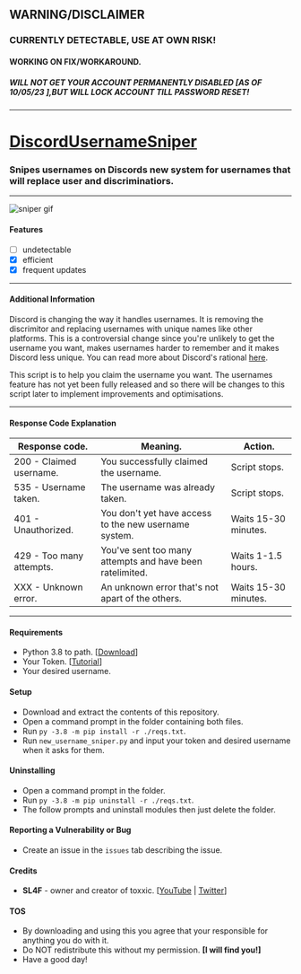 ## WARNING/DISCLAIMER
### CURRENTLY DETECTABLE, USE AT OWN RISK!
#### WORKING ON FIX/WORKAROUND.
##### WILL NOT GET YOUR ACCOUNT PERMANENTLY DISABLED [AS OF 10/05/23 ],BUT WILL LOCK ACCOUNT TILL PASSWORD RESET!
___
# [DiscordUsernameSniper](https://youtu.be/dQw4w9WgXcQ)
### Snipes usernames on Discords new system for usernames that will replace user and discriminatiors.
___
![sniper gif](https://j.gifs.com/Kkwgwa.gif)
#### Features 
- [ ] undetectable
- [x] efficient 
- [x] frequent updates
___
#### Additional Information
Discord is changing the way it handles usernames. It is removing the discrimitor and replacing usernames with unique names like other platforms.
This is a controversial change since you're unlikely to get the username you want, makes usernames harder to remember and it makes Discord less unique.
You can read more about Discord's rational [here](https://dis.gd/usernames).

This script is to help you claim the username you want. The usernames feature has not yet been fully released and so there will be changes to this script later to implement improvements and optimisations.
___
#### Response Code Explanation
| Response code. | Meaning. | Action. | 
| --- | --- | --- | 
| 200 - Claimed username. | You successfully claimed the username. | Script stops. |
| 535 - Username taken. | The username was already taken. | Script stops. |
| 401 - Unauthorized. | You don't yet have access to the new username system. | Waits 15-30 minutes. |
| 429 - Too many attempts. | You've sent too many attempts and have been ratelimited. | Waits 1-1.5 hours. |
| XXX - Unknown error. | An unknown error that's not apart of the others. | Waits 15-30 minutes. |
___
#### Requirements
- Python 3.8 to path. [[Download](https://python.org/downloads)]
- Your Token. [[Tutorial](https://youtu.be/LnBnm_tZlyU)]
- Your desired username.
#### Setup
- Download and extract the contents of this repository.
- Open a command prompt in the folder containing both files.
- Run `py -3.8 -m pip install -r ./reqs.txt`.
- Run `new_username_sniper.py` and input your token and desired username when it asks for them.
#### Uninstalling
- Open a command prompt in the folder.
- Run `py -3.8 -m pip uninstall -r ./reqs.txt`.
- The follow prompts and uninstall modules then just delete the folder.

#### Reporting a Vulnerability or Bug
- Create an issue in the `issues` tab describing the issue.

#### Credits
- **SL4F** - owner and creator of toxxic. [[YouTube](https://youtube.com/sl44f) | [Twitter](https://twitter.com/sl44f)]

#### TOS
- By downloading and using this you agree that your responsible for anything you do with it.
- Do NOT redistribute this without my permission. **[I will find you!]**
- Have a good day!
